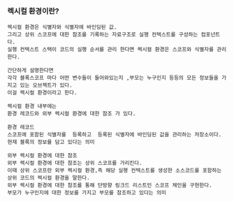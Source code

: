 ### 렉시컬 환경이란?

    렉시컬 환경은 식별자와 식별자에 바인딩된 값.
    그리고 상위 스코프에 대한 참조를 기록하는 자료구조로 실행 컨텍스트를 구성하는 컴포넌트다.
    실행 컨텍스트 스택이 코드의 실행 순서를 관리 한다면 렉시컬 환경은 스코프와 식별자를 관리 한다.

    간단하게 설명한다면
    각각 블록스코프 마다 어떤 변수들이 들어와있는지 ,부모는 누구인지 등등의 모든 정보들을 가지고 있는 오브젝트가 있다.
    이걸 렉시컬 환경이라고 한다.

    렉시컬 환경 내부에는
    환경 레코드와 외부 렉시컬 환경에 대한 참조 가 있다.

    환경 레코드
    스코프에 포함된 식별자를  등록하고  등록된 식별자에 바인딩된 값을 관리하는 저장소이다.
    현재 블록의 정보를 담고 있다는 의미

    외부 렉시컬 환경에 대한 참조
    외부 렉시컬 환경에 대한 참조는 상위 스코프를 가리킨다.
    이때 상위 스코프란 외부 렉시컬 환경,즉 해당 실행 컨텍스트를 생성한 소스코드를 포함하는 상위 코드의 렉시컬 환경을 말한다.
    외부 렉시컬 환경에 대한 참조를 통해 단방향 링크드 리스트인 스코프 체인을 구현한다.
    부모가 누구인지에 대한 정보를 가지고 부모를 참조하고 있다는 의미
